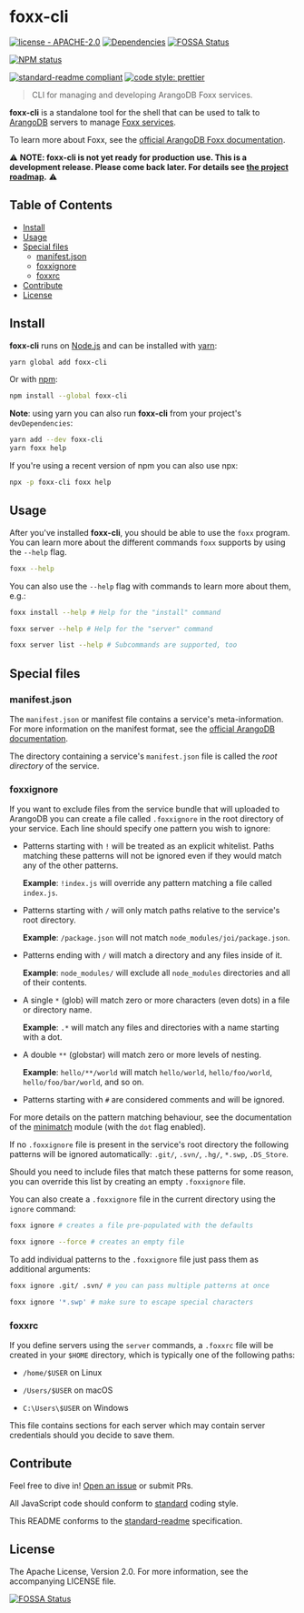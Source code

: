 # foxx-cli

[![license - APACHE-2.0](https://img.shields.io/npm/l/foxx-cli.svg?style=flat-square)](http://opensource.org/licenses/APACHE-2.0)
[![Dependencies](https://img.shields.io/david/arangodb/foxx-cli.svg?style=flat-square)](https://david-dm.org/arangodb/foxx-cli)
[![FOSSA Status](https://app.fossa.io/api/projects/git%2Bgithub.com%2Farangodb%2Ffoxx-cli.svg?type=shield)](https://app.fossa.io/projects/git%2Bgithub.com%2Farangodb%2Ffoxx-cli?ref=badge_shield)

[![NPM status](https://nodei.co/npm/foxx-cli.png?downloads=true&stars=true)](https://npmjs.org/package/foxx-cli)

[![standard-readme compliant](https://img.shields.io/badge/readme%20style-standard-brightgreen.svg?style=flat-square)](https://github.com/RichardLitt/standard-readme)
[![code style: prettier](https://img.shields.io/badge/code_style-prettier-ff69b4.svg?style=flat-square)](https://github.com/prettier/prettier)

> CLI for managing and developing ArangoDB Foxx services.

**foxx-cli** is a standalone tool for the shell that can be used to talk to
[ArangoDB](https://www.arangodb.com) servers to manage
[Foxx services](https://foxx.arangodb.com).

To learn more about Foxx, see the
[official ArangoDB Foxx documentation](https://docs.arangodb.com/3/Manual/Foxx/).

:warning: **NOTE: foxx-cli is not yet ready for production use. This is a
development release. Please come back later. For details see
[the project roadmap](./ROADMAP.md).** :warning:

## Table of Contents

* [Install](#install)
* [Usage](#usage)
* [Special files](#special-files)
  * [manifest.json](#manifestjson)
  * [foxxignore](#foxxignore)
  * [foxxrc](#foxxrc)
* [Contribute](#contribute)
* [License](#license)

## Install

**foxx-cli** runs on [Node.js](https://nodejs.org) and can be installed with
[yarn](https://yarnpkg.com):

```sh
yarn global add foxx-cli
```

Or with [npm](https://www.npmjs.com):

```sh
npm install --global foxx-cli
```

**Note**: using yarn you can also run **foxx-cli** from your project's
`devDependencies`:

```sh
yarn add --dev foxx-cli
yarn foxx help
```

If you're using a recent version of npm you can also use npx:

```sh
npx -p foxx-cli foxx help
```

## Usage

After you've installed **foxx-cli**, you should be able to use the `foxx`
program. You can learn more about the different commands `foxx` supports by
using the `--help` flag.

```sh
foxx --help
```

You can also use the `--help` flag with commands to learn more about them, e.g.:

```sh
foxx install --help # Help for the "install" command

foxx server --help # Help for the "server" command

foxx server list --help # Subcommands are supported, too
```

<!--
If you have no prior knowledge of Foxx, you can get started by [installing ArangoDB locally](https://www.arangodb.com/download) and then creating a new Foxx service in the current directory using the `init` command:

```sh
foxx init # answer the interactive questions
```

If you just want an example, you can also run the `init` command non-interactively:

```sh
foxx init -ya # just create an example service please
```

You can also use `foxx init -y` to create a minimal service without the example code.

You can inspect the files created by the program and tweak them as necessary. Once you're ready, install the service at a *mount path* using the `install` command:

```sh
foxx install /hello-foxx # installs the current directory
```

You should then be able to view the installed service in your browser at the following URL:

<http://localhost:8529/_db/_system/hello-foxx>
-->

## Special files

### manifest.json

The `manifest.json` or manifest file contains a service's meta-information. For
more information on the manifest format, see the
[official ArangoDB documentation](https://docs.arangodb.com/3/Manual/Foxx/Manifest.html).

The directory containing a service's `manifest.json` file is called the _root
directory_ of the service.

### foxxignore

If you want to exclude files from the service bundle that will uploaded to
ArangoDB you can create a file called `.foxxignore` in the root directory of
your service. Each line should specify one pattern you wish to ignore:

* Patterns starting with `!` will be treated as an explicit whitelist. Paths
  matching these patterns will not be ignored even if they would match any of
  the other patterns.

  **Example**: `!index.js` will override any pattern matching a file called
  `index.js`.

* Patterns starting with `/` will only match paths relative to the service's
  root directory.

  **Example**: `/package.json` will not match `node_modules/joi/package.json`.

* Patterns ending with `/` will match a directory and any files inside of it.

  **Example**: `node_modules/` will exclude all `node_modules` directories and
  all of their contents.

* A single `*` (glob) will match zero or more characters (even dots) in a file
  or directory name.

  **Example**: `.*` will match any files and directories with a name starting
  with a dot.

* A double `**` (globstar) will match zero or more levels of nesting.

  **Example**: `hello/**/world` will match `hello/world`, `hello/foo/world`,
  `hello/foo/bar/world`, and so on.

* Patterns starting with `#` are considered comments and will be ignored.

For more details on the pattern matching behaviour, see the documentation of the
[minimatch](https://www.npmjs.com/package/minimatch) module (with the `dot` flag
enabled).

If no `.foxxignore` file is present in the service's root directory the
following patterns will be ignored automatically: `.git/`, `.svn/`, `.hg/`,
`*.swp`, `.DS_Store`.

Should you need to include files that match these patterns for some reason, you
can override this list by creating an empty `.foxxignore` file.

You can also create a `.foxxignore` file in the current directory using the
`ignore` command:

```sh
foxx ignore # creates a file pre-populated with the defaults

foxx ignore --force # creates an empty file
```

To add individual patterns to the `.foxxignore` file just pass them as
additional arguments:

```sh
foxx ignore .git/ .svn/ # you can pass multiple patterns at once

foxx ignore '*.swp' # make sure to escape special characters
```

### foxxrc

If you define servers using the `server` commands, a `.foxxrc` file will be
created in your `$HOME` directory, which is typically one of the following
paths:

* `/home/$USER` on Linux

* `/Users/$USER` on macOS

* `C:\Users\$USER` on Windows

This file contains sections for each server which may contain server credentials
should you decide to save them.

## Contribute

Feel free to dive in!
[Open an issue](https://github.com/arangodb/foxx-cli/issues/new) or submit PRs.

All JavaScript code should conform to [standard](http://standardjs.com) coding
style.

This README conforms to the
[standard-readme](https://github.com/RichardLitt/standard-readme) specification.

## License

The Apache License, Version 2.0. For more information, see the accompanying
LICENSE file.


[![FOSSA Status](https://app.fossa.io/api/projects/git%2Bgithub.com%2Farangodb%2Ffoxx-cli.svg?type=large)](https://app.fossa.io/projects/git%2Bgithub.com%2Farangodb%2Ffoxx-cli?ref=badge_large)